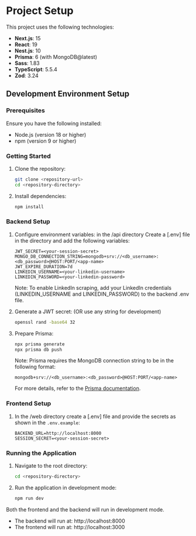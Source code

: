 # Project Setup

This project uses the following technologies:
- **Next.js**: 15
- **React**: 19
- **Nest.js**: 10
- **Prisma**: 6 (with MongoDB@latest)
- **Sass**: 1.83
- **TypeScript**: 5.5.4
- **Zod**: 3.24

## Development Environment Setup

### Prerequisites

Ensure you have the following installed:
- Node.js (version 18 or higher)
- npm (version 9 or higher)

### Getting Started

1. Clone the repository:
    ```sh
    git clone <repository-url>
    cd <repository-directory>
    ```

2. Install dependencies:
    ```sh
    npm install
    ```

### Backend Setup

1. Configure environment variables:
   in the /api directory
    Create a [.env] file in the directory and add the following variables:
    ```env
    JWT_SECRET=<your-session-secret>
    MONGO_DB_CONNECTION_STRING=mongodb+srv://<db_username>:<db_password>@HOST:PORT/<app-name>
    JWT_EXPIRE_DURATION=7d
    LINKEDIN_USERNAME=<your-linkedin-username>
    LINKEDIN_PASSWORD=<your-linkedin-password>
    ```
    Note: To enable LinkedIn scraping, add your LinkedIn credentials (LINKEDIN_USERNAME and LINKEDIN_PASSWORD) to the backend .env file.

3. Generate a JWT secret: (OR use any string for development)
    ```sh
    openssl rand -base64 32
    ```

4. Prepare Prisma:
    ```sh
    npx prisma generate
    npx prisma db push
    ```

    Note: Prisma requires the MongoDB connection string to be in the following format:
    ```env
    mongodb+srv://<db_username>:<db_password>@HOST:PORT/<app-name>
    ```
    For more details, refer to the [Prisma documentation](https://www.prisma.io/docs/getting-started/setup-prisma/start-from-scratch/mongodb/connect-your-database-typescript-mongodb).

### Frontend Setup

1. In the /web directory create a [.env] file and provide the secrets as shown in the `.env.example`:
    ```env
    BACKEND_URL=http://localhost:8000
    SESSION_SECRET=<your-session-secret>
    ```

### Running the Application

1. Navigate to the root directory:
    ```sh
    cd <repository-directory>
    ```

2. Run the application in development mode:
    ```sh
    npm run dev
    ```

Both the frontend and the backend will run in development mode.
- The backend will run at: http://localhost:8000
- The frontend will run at: http://localhost:3000
